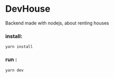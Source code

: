 
# DevHouse

Backend made with nodejs, about renting houses

### install: 
``` yarn install ```

### run :
``` yarn dev ```
